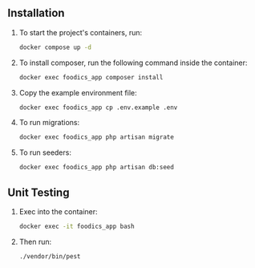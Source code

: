 ## Installation

1. To start the project's containers, run:

    ```sh
    docker compose up -d
    ```

2. To install composer, run the following command inside the container:

    ```sh
    docker exec foodics_app composer install
    ```

3. Copy the example environment file:

    ```sh
    docker exec foodics_app cp .env.example .env
    ```

4. To run migrations:

    ```sh
    docker exec foodics_app php artisan migrate
    ```

5. To run seeders:
    ```sh
    docker exec foodics_app php artisan db:seed
    ```

## Unit Testing

1. Exec into the container:

    ```sh
    docker exec -it foodics_app bash
    ```

2. Then run:
    ```sh
    ./vendor/bin/pest
    ```

